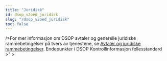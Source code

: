 ```yaml
---
title: "Juridisk"
id: dsop_v2oed_juridisk
slug: "/dsop_v2oed_juridisk"
toc: false
---
```


 />For mer informasjon om DSOP avtaler og generelle juridiske rammebetingelser på tvers av tjenestene, se [Avtaler og juridiske rammebetingelser](/dsop_dsop_avtaler_og_juridisk).
Endepunkter i DSOP Kontrollinformasjon fellesstandard
    >"
    >
      

    